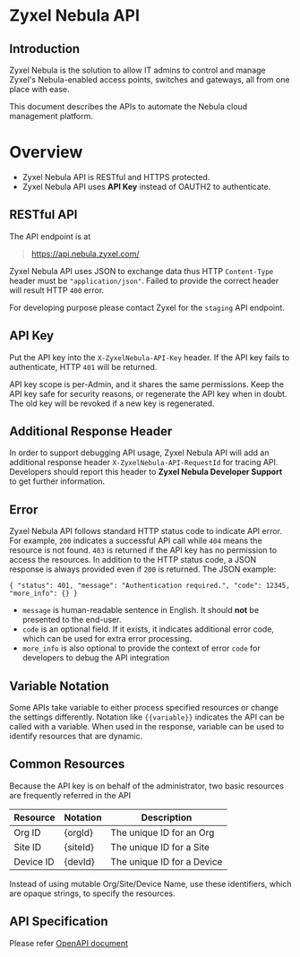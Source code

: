 # Zyxel Nebula API 

## Introduction

Zyxel Nebula is the solution to allow IT admins to control and manage Zyxel's Nebula-enabled access points, switches and gateways, all from one place with ease.

This document describes the APIs to automate the Nebula cloud management platform.

# Overview

- Zyxel Nebula API is RESTful and HTTPS protected.
- Zyxel Nebula API uses **API Key** instead of OAUTH2 to authenticate.

## RESTful API

The API endpoint is at
> https://api.nebula.zyxel.com/

Zyxel Nebula API uses JSON to exchange data thus HTTP `Content-Type` header must be `"application/json"`. Failed to provide the correct header will result HTTP `400` error.

For developing purpose please contact Zyxel for the `staging` API endpoint.

## API Key
Put the API key into the `X-ZyxelNebula-API-Key` header. If the API key fails to authenticate, HTTP `401` will be returned.

API key scope is per-Admin, and it shares the same permissions. Keep the API key safe for security reasons, or regenerate the API key when in doubt. The old key will be revoked if a new key is regenerated.

## Additional Response Header
In order to support debugging API usage, Zyxel Nebula API will add an additional response header `X-ZyxelNebula-API-RequestId` for tracing API. Developers should report this header to **Zyxel Nebula Developer Support** to get further information.

## Error
Zyxel Nebula API follows standard HTTP status code to indicate API error. For example, `200` indicates a successful API call while `404` means the resource is not found. `403` is returned if the API key has no permission to access the resources. In addition to the HTTP status code, a JSON response is always provided even if `200` is returned. The JSON example: 
```
{ "status": 401, "message": "Authentication required.", "code": 12345, "more_info": {} }
```
* `message` is human-readable sentence in English. It should **not** be presented to the end-user.
* `code` is an optional field. If it exists, it indicates additional error code, which can be used for extra error processing.
* `more_info` is also optional to provide the context of error `code` for developers to debug the API integration

## Variable Notation
Some APIs take variable to either process specified resources or change the settings differently. Notation like `{{variable}}` indicates the API can be called with a variable. When used in the response, variable can be used to identify resources that are dynamic.

## Common Resources
Because the API key is on behalf of the administrator, two basic resources are frequently referred in the API

| Resource  | Notation   | Description                |
|-----------|------------|----------------------------|
| Org ID    | {orgId}    | The unique ID for an Org   |
| Site ID   | {siteId}   | The unique ID for a Site   |
| Device ID | {devId}    | The unique ID for a Device |

Instead of using mutable Org/Site/Device Name, use these identifiers, which are opaque strings, to specify the resources.

## API Specification
Please refer [OpenAPI document](https://htmlpreview.github.io/?https://github.com/ZyxelNetworks/NebulaOpenAPI/blob/main/doc/openapi.html)
